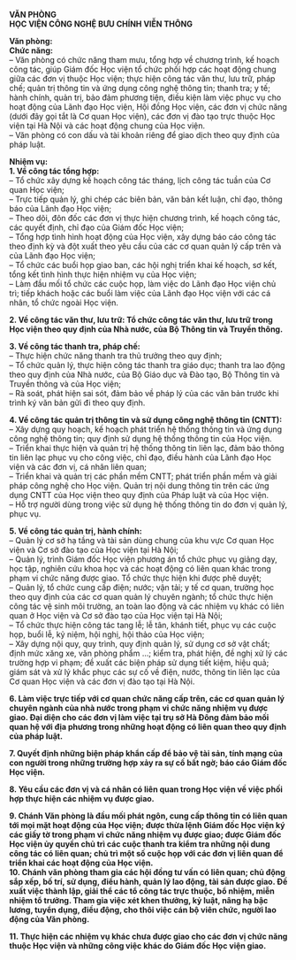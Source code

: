 **VĂN PHÒNG**  
**HỌC VIỆN CÔNG NGHỆ BƯU CHÍNH VIỄN THÔNG**

**Văn phòng:**  
**Chức năng:**  
– Văn phòng có chức năng tham mưu, tổng hợp về chương trình, kế hoạch công tác, giúp Giám đốc Học viện tổ chức phối hợp các hoạt động chung giữa các đơn vị thuộc Học viện; thực hiện công tác văn thư, lưu trữ, pháp chế; quản trị thông tin và ứng dụng công nghệ thông tin; thanh tra; y tế; hành chính, quản trị, bảo đảm phương tiện, điều kiện làm việc phục vụ cho hoạt động của Lãnh đạo Học viện, Hội đồng Học viện, các đơn vị chức năng (dưới đây gọi tắt là Cơ quan Học viện), các đơn vị đào tạo trực thuộc Học viện tại Hà Nội và các hoạt động chung của Học viện.  
– Văn phòng có con dấu và tài khoản riêng để giao dịch theo quy định của pháp luật.

**Nhiệm vụ:**  
**1\. Về công tác tổng hợp:**  
– Tổ chức xây dựng kế hoạch công tác tháng, lịch công tác tuần của Cơ quan Học viện;  
– Trực tiếp quản lý, ghi chép các biên bản, văn bản kết luận, chỉ đạo, thông báo của Lãnh đạo Học viện;  
– Theo dõi, đôn đốc các đơn vị thực hiện chương trình, kế hoạch công tác, các quyết định, chỉ đạo của Giám đốc Học viện;  
– Tổng hợp tình hình hoạt động của Học viện, xây dựng báo cáo công tác theo định kỳ và đột xuất theo yêu cầu của các cơ quan quản lý cấp trên và của Lãnh đạo Học viện;  
– Tổ chức các buổi họp giao ban, các hội nghị triển khai kế hoạch, sơ kết, tổng kết tình hình thực hiện nhiệm vụ của Học viện;  
– Làm đầu mối tổ chức các cuộc họp, làm việc do Lãnh đạo Học viện chủ trì; tiếp khách hoặc các buổi làm việc của Lãnh đạo Học viện với các cá nhân, tổ chức ngoài Học viện.

**2\. Về công tác văn thư, lưu trữ: Tổ chức công tác văn thư, lưu trữ trong Học viện theo quy định của Nhà nước, của Bộ Thông tin và Truyền thông.**

**3\. Về công tác thanh tra, pháp chế:**  
– Thực hiện chức năng thanh tra thủ trưởng theo quy định;  
– Tổ chức quản lý, thực hiện công tác thanh tra giáo dục; thanh tra lao động theo quy định của Nhà nước, của Bộ Giáo dục và Đào tạo, Bộ Thông tin và Truyền thông và của Học viện;  
– Rà soát, phát hiện sai sót, đảm bảo về pháp lý của các văn bản trước khi trình ký văn bản gửi đi theo quy định.

**4\. Về công tác quản trị thông tin và sử dụng công nghệ thông tin (CNTT):**  
– Xây dựng quy hoạch, kế hoạch phát triển hệ thống thông tin và ứng dụng công nghệ thông tin; quy định sử dụng hệ thống thông tin của Học viện.  
– Triển khai thực hiện và quản trị hệ thống thông tin liên lạc, đảm bảo thông tin liên lạc phục vụ cho công việc, chỉ đạo, điều hành của Lãnh đạo Học viện và các đơn vị, cá nhân liên quan;  
– Triển khai và quản trị các phần mềm CNTT; phát triển phần mềm và giải pháp công nghệ cho Học viện. Quản trị nội dung thông tin trên các ứng dụng CNTT của Học viện theo quy định của Pháp luật và của Học viện.  
– Hỗ trợ người dùng trong việc sử dụng hệ thống thông tin do đơn vị quản lý, phục vụ.

**5\. Về công tác quản trị, hành chính:**  
– Quản lý cơ sở hạ tầng và tài sản dùng chung của khu vực Cơ quan Học viện và Cơ sở đào tạo của Học viện tại Hà Nội;  
– Quản lý, trình Giám đốc Học viện phương án tổ chức phục vụ giảng dạy, học tập, nghiên cứu khoa học và các hoạt động có liên quan khác trong phạm vi chức năng được giao. Tổ chức thực hiện khi được phê duyệt;  
– Quản lý, tổ chức cung cấp điện; nước; vận tải; y tế cơ quan, trường học theo quy định của các cơ quan quản lý chuyên ngành; tổ chức thực hiện công tác vệ sinh môi trường, an toàn lao động và các nhiệm vụ khác có liên quan ở Học viện và Cơ sở đào tạo của Học viện tại Hà Nội;  
– Tổ chức thực hiện công tác tang lễ; lễ tân, khánh tiết, phục vụ các cuộc họp, buổi lễ, kỷ niệm, hội nghị, hội thảo của Học viện;  
– Xây dựng nội quy, quy trình, quy định quản lý, sử dụng cơ sở vật chất; định mức xăng xe, văn phòng phẩm …; kiểm tra, phát hiện, đề nghị xử lý các trường hợp vi phạm; đề xuất các biện pháp sử dụng tiết kiệm, hiệu quả; giám sát và xử lý khắc phục các sự cố về điện, nước, thông tin liên lạc của Cơ quan Học viện và các đơn vị đào tạo tại Hà Nội.

**6\. Làm việc trực tiếp với cơ quan chức năng cấp trên, các cơ quan quản lý chuyên ngành của nhà nước trong phạm vi chức năng nhiệm vụ được giao. Đại diện cho các đơn vị làm việc tại trụ sở Hà Đông đảm bảo mối quan hệ với địa phương trong những hoạt động có liên quan theo quy định của pháp luật.**

**7\. Quyết định những biện pháp khẩn cấp để bảo vệ tài sản, tính mạng của con người trong những trường hợp xảy ra sự cố bất ngờ; báo cáo Giám đốc Học viện.**

**8\. Yêu cầu các đơn vị và cá nhân có liên quan trong Học viện về việc phối hợp thực hiện các nhiệm vụ được giao.**

**9\. Chánh Văn phòng là đầu mối phát ngôn, cung cấp thông tin có liên quan tới mọi mặt hoạt động của Học viện; được thừa lệnh Giám đốc Học viện ký các giấy tờ trong phạm vi chức năng nhiệm vụ được giao; được Giám đốc Học viện ủy quyền chủ trì các cuộc thanh tra kiểm tra những nội dung công tác có liên quan; chủ trì một số cuộc họp với các đơn vị liên quan để triển khai các hoạt động của Học viện.**  
**10\. Chánh văn phòng tham gia các hội đồng tư vấn có liên quan; chủ động sắp xếp, bố trí, sử dụng, điều hành, quản lý lao động, tài sản được giao. Đề xuất việc thành lập, giải thể các tổ công tác trực thuộc, bổ nhiệm, miễn nhiệm tổ trưởng. Tham gia việc xét khen thưởng, kỷ luật, nâng hạ bậc lương, tuyển dụng, điều động, cho thôi việc cán bộ viên chức, người lao động của Văn phòng.**

**11\. Thực hiện các nhiệm vụ khác chưa được giao cho các đơn vị chức năng thuộc Học viện và những công việc khác do Giám đốc Học viện giao.**